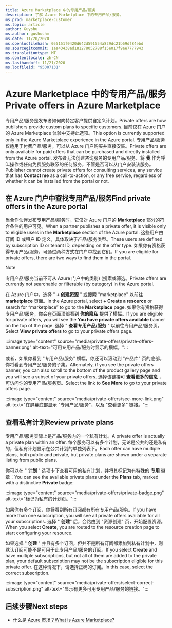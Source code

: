 ```yaml
---
title: Azure Marketplace 中的专用产品/服务
description: 了解 Azure Marketplace 中的专用产品/服务。
ms.prod: marketplace-customer
ms.topic: article
author: Guyshu
ms.author: gushuchm
ms.date: 11/20/2020
ms.openlocfilehash: 055151f0420d642d591554a829dc21b69df84ebd
ms.sourcegitcommit: 1aa43438ad181278052788f15e017f9ae7777943
ms.translationtype: MT
ms.contentlocale: zh-CN
ms.lasthandoff: 11/21/2020
ms.locfileid: "95007131"
---
```

# <a name="private-offers-in-azure-marketplace"></a><span data-ttu-id="a10ea-103">Azure Marketplace 中的专用产品/服务</span><span class="sxs-lookup"><span data-stu-id="a10ea-103">Private offers in Azure Marketplace</span></span>

<span data-ttu-id="a10ea-104">专用产品/服务是发布者如何向特定客户提供自定义计划。</span><span class="sxs-lookup"><span data-stu-id="a10ea-104">Private offers are how publishers provide custom plans to specific customers.</span></span> <span data-ttu-id="a10ea-105">目前仅在 Azure 门户的 Azure Marketplace 体验中支持此选项。</span><span class="sxs-lookup"><span data-stu-id="a10ea-105">This option is currently supported only in the Azure Marketplace experience in the Azure portal.</span></span> <span data-ttu-id="a10ea-106">专用产品/服务仅适用于付费产品/服务，可以从 Azure 门户购买并直接安装。</span><span class="sxs-lookup"><span data-stu-id="a10ea-106">Private offers are only available for paid offers that can be purchased and directly installed from the Azure portal.</span></span> <span data-ttu-id="a10ea-107">发布者无法创建咨询服务的专用产品/服务、将 **我** 作为呼叫操作或任何免费服务联系的任何服务，不管是否可以从门户安装该服务。</span><span class="sxs-lookup"><span data-stu-id="a10ea-107">Publisher cannot create private offers for consulting services, any service that has **Contact me** as a call-to-action, or any free service, regardless of whether it can be installed from the portal or not.</span></span>

## <a name="find-private-offers-in-the-azure-portal"></a><span data-ttu-id="a10ea-108">在 Azure 门户中查找专用产品/服务</span><span class="sxs-lookup"><span data-stu-id="a10ea-108">Find private offers in the Azure portal</span></span>

<span data-ttu-id="a10ea-109">当合作伙伴发布专用产品/服务时，它仅对 Azure 门户的 **Marketplace** 部分的符合条件的用户可见。</span><span class="sxs-lookup"><span data-stu-id="a10ea-109">When a partner publishes a private offer, it is visible only to eligible users in the **Marketplace** section of the Azure portal.</span></span> <span data-ttu-id="a10ea-110">这些用户由订阅 ID 或租户 ID 定义，具体取决于产品/服务类型。</span><span class="sxs-lookup"><span data-stu-id="a10ea-110">These users are defined by subscription ID or tenant ID, depending on the offer type.</span></span> <span data-ttu-id="a10ea-111">如果你有资格获得专用产品/服务，可通过两种方式在门户中找到它们。</span><span class="sxs-lookup"><span data-stu-id="a10ea-111">If you are eligible for  private offers, there are two ways to find them in the portal.</span></span>

> [!NOTE]
> <span data-ttu-id="a10ea-112">专用产品/服务当前不可从 Azure 门户中的类别)  (搜索或筛选。</span><span class="sxs-lookup"><span data-stu-id="a10ea-112">Private offers are currently not searchable or filterable (by category) in the Azure portal.</span></span>

<span data-ttu-id="a10ea-113">在 Azure 门户中，选择 " **+ 创建资源** " 或搜索 "marketplace" 以前往 **marketplace** 页面。</span><span class="sxs-lookup"><span data-stu-id="a10ea-113">In the Azure portal, select **+ Create a resource** or search for “marketplace” to go to the **Marketplace** page.</span></span> <span data-ttu-id="a10ea-114">如果你有资格获得专用产品/服务，你会在页面顶部看到 **你的隐私** 提供了横幅。</span><span class="sxs-lookup"><span data-stu-id="a10ea-114">If you are eligible for private offers, you will see the **You have private offers available** banner on the top of the page.</span></span> <span data-ttu-id="a10ea-115">选择 " **查看专用产品/服务** " 以前往专用产品/服务页。</span><span class="sxs-lookup"><span data-stu-id="a10ea-115">Select **View private offers** to go to your private offers page.</span></span>

:::image type="content" source="media/private-offers/private-offers-banner.png" alt-text="可用专用产品/服务时显示的横幅。":::

<span data-ttu-id="a10ea-117">或者，如果你看到 "专用产品/服务" 横幅，你还可以滚动到 "产品库" 页的底部，你将看到专用产品/服务的子集。</span><span class="sxs-lookup"><span data-stu-id="a10ea-117">Alternately, if you see the private offers banner, you can also scroll to the bottom of the product gallery page and you will see a subset of your private offers.</span></span> <span data-ttu-id="a10ea-118">选择该链接可 **查看更多的信息** ，可访问你的专用产品/服务页。</span><span class="sxs-lookup"><span data-stu-id="a10ea-118">Select the link to **See More** to go to your private offers page.</span></span>

:::image type="content" source="media/private-offers/see-more-link.png" alt-text="在屏幕底部显示 &quot;专用产品/服务&quot;，以及 &quot;查看更多&quot; 链接。":::

## <a name="review-private-plans"></a><span data-ttu-id="a10ea-120">查看私有计划</span><span class="sxs-lookup"><span data-stu-id="a10ea-120">Review private plans</span></span>

<span data-ttu-id="a10ea-121">专用产品/服务实际上是产品/服务内的一个私有计划。</span><span class="sxs-lookup"><span data-stu-id="a10ea-121">A private offer is actually a private plan within an offer.</span></span> <span data-ttu-id="a10ea-122">每个服务可以有多个计划，无论是公共的还是私有的，但私有计划显示在公共计划的单独列表下。</span><span class="sxs-lookup"><span data-stu-id="a10ea-122">Each offer can have multiple plans, both public and private, but private plans are shown under a separate listing from public plans.</span></span>

<span data-ttu-id="a10ea-123">你可以在 " **计划** " 选项卡下查看可用的私有计划，并将其标记为有特殊的 **专用** 徽章：</span><span class="sxs-lookup"><span data-stu-id="a10ea-123">You can see the available private plans under the **Plans** tab, marked with a distinctive **Private** badge:</span></span>

:::image type="content" source="media/private-offers/private-badge.png" alt-text="标记为私有的计划页。":::

<span data-ttu-id="a10ea-125">如果你有多个订阅，你将看到所有订阅都有所有专用产品/服务。</span><span class="sxs-lookup"><span data-stu-id="a10ea-125">If you have more than one subscription, you will see all private offers available for all your subscriptions.</span></span> <span data-ttu-id="a10ea-126">选择 " **创建**" 后，会路由到 "资源创建" 页，开始配置资源。</span><span class="sxs-lookup"><span data-stu-id="a10ea-126">When you select **Create**, you are routed to the resource creation page to start configuring your resource.</span></span>

<span data-ttu-id="a10ea-127">如果选择 " **创建** " 并且有多个订阅，但并不是所有订阅都添加到私有计划中，则默认订阅可能不是可用于此专用产品/服务的订阅。</span><span class="sxs-lookup"><span data-stu-id="a10ea-127">If you select **Create** and have multiple subscriptions, but not all of them are added to the private plan, your default subscription may not be the subscription eligible for this private offer.</span></span> <span data-ttu-id="a10ea-128">在这种情况下，请选择正确的订阅。</span><span class="sxs-lookup"><span data-stu-id="a10ea-128">In this case, select the correct subscription.</span></span>

:::image type="content" source="media/private-offers/select-correct-subscription.png" alt-text="显示有更多可用专用产品/服务的链接。":::

## <a name="next-steps"></a><span data-ttu-id="a10ea-130">后续步骤</span><span class="sxs-lookup"><span data-stu-id="a10ea-130">Next steps</span></span>

- [<span data-ttu-id="a10ea-131">什么是 Azure 市场？</span><span class="sxs-lookup"><span data-stu-id="a10ea-131">What is Azure Marketplace?</span></span>](azure-marketplace-overview.md)
